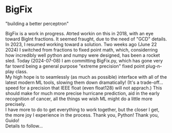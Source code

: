 # BigFix
"building a better perceptron"

BigFix is a work in progress.  Atrted workin on this in 2018, with an eye toward BigInt fractions.  It seemed fraught, due to the need of "GCD" details. \
In 2023, I resumed working toward a solution.
Two weeks ago (June 22 2024) I switched from fractions to fixed point math, which, considerring how incredibly well python and numpy were designed, has been a rocket sled.  Today (2024-07-08) I am committing BigFix.py, which has gone very far towrd being a general purpose "extreme precision" fixed point plug-n-play class. \
My high hope is to seamlessly (as much as possible) interface with all of the latest modern ML tools, slowing them down dramatically!  (It's a trade-off... speed for a precision that IEEE float (even float128) will not apprach.) This should make for much more precise hurricane prediction, aid in the early recognition of cancer, all the things we wish ML might do a little more precisely. \
I have more to do to get everything to work together, but the closer I get, the more joy I experience in the process.  Thank you, Python!  Thank you, Guido! \
Details to follow...
